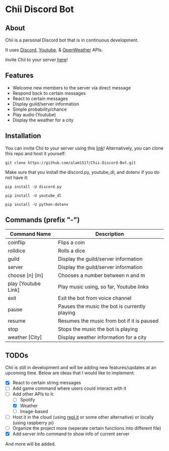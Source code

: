 # Chii Discord Bot

## About
Chii is a personal Discord bot that is in continuous development.

It uses [Discord](https://github.com/discord/discord-api-docs), [Youtube](https://github.com/ytdl-org/youtube-dl), & [OpenWeather](https://openweathermap.org/current) APIs.

Invite Chii to your server [here](https://discord.com/api/oauth2/authorize?client_id=788205742188003368&permissions=8&scope=bot)!

## Features
* Welcome new members to the server via direct message
* Respond back to certain messages
* React to certain messages
* Display guild/server information
* Simple probability/chance
* Play audio (Youtube)
* Display the weather for a city

## Installation
You can invite Chii to your server using this [link](https://discord.com/api/oauth2/authorize?client_id=788205742188003368&permissions=8&scope=bot)!
Alternatively, you can clone this repo and host it yourself:
```
git clone https://github.com/alam1517/Chii-Discord-Bot.git
```
Make sure that you install the discord.py, youtube_dl, and dotenv if you do not have it:
```
pip install -U discord.py

pip install -U youtube_dl

pip install -U python-dotenv
```

## Commands (prefix "-")
Command Name | Description
-------------|------------
coinflip | Flips a coin
rolldice | Rolls a dice
guild | Display the guild/server information
server | Display the guild/server information
choose [n] [m] | Chooses a number between n and m
play [Youtube Link] | Play music using, so far, Youtube links
exit | Exit the bot from voice channel
pause | Pauses the music the bot is currently playing
resume | Resumes the music from bot if it is paused
stop | Stops the music the bot is playing
weather [City] | Display weather information for a city

## TODOs
Chii is still in development and will be adding new features/updates at an upcoming time.
Below are ideas that I would like to implement:
- [x] React to certain string messages
- [ ] Add game command where users could interact with it
- [ ] Add other APIs to it:
  - [ ] Spotify
  - [x] Weather
  - [ ] Image-based
- [ ] Host it in the cloud (using [repl.it](https://repl.it) or some other alternative) or locally (using raspberry pi)
- [ ] Organize the project more (seperate certain functions into different file)
- [x] Add server info command to show info of current server

And more will be added.

